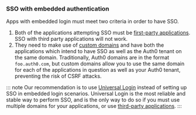 ### SSO with embedded authentication

Apps with embedded login must meet two criteria in order to have SSO.

1. Both of the applications attempting SSO must be [first-party applications](/applications/concepts/app-types-first-third-party#first-party-applications). SSO with third party applications will not work.
1. They need to make use of [custom domains](/custom-domains) and have both the applications which intend to have SSO as well as the Auth0 tenant on the same domain. Traditionally, Auth0 domains are in the format `foo.auth0.com`, but custom domains allow you to use the same domain for each of the applications in question as well as your Auth0 tenant, preventing the risk of CSRF attacks.

::: note
Our recommendation is to use [Universal Login](/hosted-pages/login) instead of setting up SSO in embedded login scenarios. Universal Login is the most reliable and stable way to perform SSO, and is the only way to do so if you must use multiple domains for your applications, or use [third-party applications](/applications/concepts/app-types-first-third-party#third-party-applications).
:::
